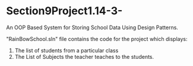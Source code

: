 # Section9Project1.14-3-
An OOP Based System for Storing School Data Using Design Patterns.

"RainBowSchool.sln" file contains the code for the project which displays:
1. The list of students from a particular class
2. The List of Subjects the teacher teaches to the students.
